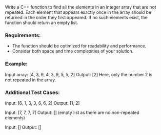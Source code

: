 Write a C++ function to find all the elements in an integer array that are not repeated. Each element that appears exactly once in the array should be returned in the order they first appeared. If no such elements exist, the function should return an empty list.

### Requirements:
- The function should be optimized for readability and performance.
- Consider both space and time complexities of your solution.

### Example:
Input array: [4, 3, 9, 4, 3, 9, 5, 5, 2]
Output: [2]
Here, only the number 2 is not repeated in the array.

### Additional Test Cases:
Input: [6, 1, 3, 3, 6, 6, 2]
Output: [1, 2]

Input: [7, 7, 7, 7]
Output: [] (empty list as there are no non-repeated elements)

Input: []
Output: []
